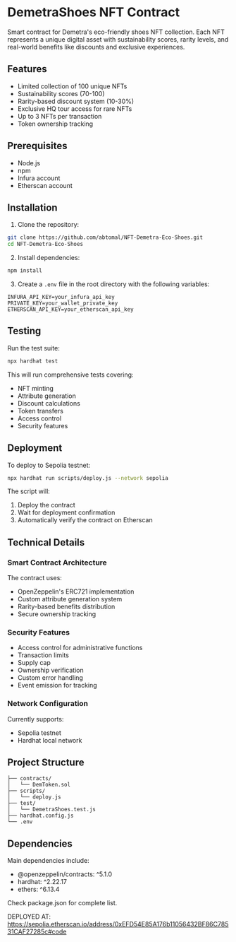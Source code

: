 # DemetraShoes NFT Contract

Smart contract for Demetra's eco-friendly shoes NFT collection. Each NFT represents a unique digital asset with sustainability scores, rarity levels, and real-world benefits like discounts and exclusive experiences.

## Features

- Limited collection of 100 unique NFTs
- Sustainability scores (70-100)
- Rarity-based discount system (10-30%)
- Exclusive HQ tour access for rare NFTs
- Up to 3 NFTs per transaction
- Token ownership tracking

## Prerequisites

- Node.js
- npm
- Infura account
- Etherscan account

## Installation

1. Clone the repository:
```bash
git clone https://github.com/abtomal/NFT-Demetra-Eco-Shoes.git
cd NFT-Demetra-Eco-Shoes
```

2. Install dependencies:
```bash
npm install
```

3. Create a `.env` file in the root directory with the following variables:
```env
INFURA_API_KEY=your_infura_api_key
PRIVATE_KEY=your_wallet_private_key
ETHERSCAN_API_KEY=your_etherscan_api_key
```

## Testing

Run the test suite:
```bash
npx hardhat test
```

This will run comprehensive tests covering:
- NFT minting
- Attribute generation
- Discount calculations
- Token transfers
- Access control
- Security features

## Deployment

To deploy to Sepolia testnet:

```bash
npx hardhat run scripts/deploy.js --network sepolia
```

The script will:
1. Deploy the contract
2. Wait for deployment confirmation
3. Automatically verify the contract on Etherscan

## Technical Details

### Smart Contract Architecture

The contract uses:
- OpenZeppelin's ERC721 implementation
- Custom attribute generation system
- Rarity-based benefits distribution
- Secure ownership tracking

### Security Features

- Access control for administrative functions
- Transaction limits
- Supply cap
- Ownership verification
- Custom error handling
- Event emission for tracking

### Network Configuration

Currently supports:
- Sepolia testnet
- Hardhat local network

## Project Structure

```
├── contracts/
│   └── DemToken.sol
├── scripts/
│   └── deploy.js
├── test/
│   └── DemetraShoes.test.js
├── hardhat.config.js
└── .env
```

## Dependencies

Main dependencies include:
- @openzeppelin/contracts: ^5.1.0
- hardhat: ^2.22.17
- ethers: ^6.13.4

Check package.json for complete list.



DEPLOYED AT: https://sepolia.etherscan.io/address/0xEFD54E85A176b11056432BF86C78531CAF27285c#code